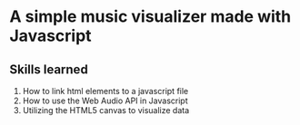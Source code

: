 # A simple music visualizer made with Javascript

## Skills learned

1. How to link html elements to a javascript file
2. How to use the Web Audio API in Javascript
3. Utilizing the HTML5 canvas to visualize data